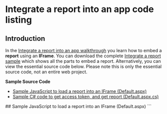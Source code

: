 <properties
   pageTitle="Integrate a Power BI report into an app code listing"
   description="Walkthrough to Integrate a report into an app - Load a report into an IFrame"
   services="powerbi"
   documentationCenter=""
   authors="dvana"
   manager="mblythe"
   editor=""
   tags=""/>

<tags
   ms.service="powerbi"
   ms.devlang="NA"
   ms.topic="get-started-article"
   ms.tgt_pltfrm="NA"
   ms.workload="powerbi"
   ms.date="05/24/2016"
   ms.author="derrickv"/>

# Integrate a report into an app code listing

## Introduction

In the [Integrate a report into an app walkthrough](powerbi-developer-integrate-report.md) you learn how to embed a **report** using an **IFrame**. You can download the complete [Integrate a report sample](https://github.com/Microsoft/PowerBI-CSharp/tree/master/samples/webforms/integrate-report-web-app) which shows all the parts to embed a report. Alternatively, you can view the essential source code below. Please note this is only the essential source code, not an entire web project.

**Sample Source Code**

- [Sample JavaScript to load a report into an IFrame (Default.aspx)](#default-aspx)
- [Sample C# code to get access token, and get report (Default.aspx.cs)](#default-code)

<a name="default-aspx"/>
## Sample JavaScript to load a report into an IFrame (Default.aspx)
```
<asp:Content ID="BodyContent" ContentPlaceHolderID="MainContent" runat="server">
    <script type="text/javascript">

        //This code is for sample purposes only.

        //Configure IFrame for the Report after you have an Access Token. See Default.aspx.cs to learn how to get an Access Token
        window.onload = function () {
            if ("" != document.getElementById('MainContent_accessToken').value)
            {
                var iframe = document.getElementById('iFrameEmbedReport');

                // To load a Report do the following:
                // Set the IFrame source to the EmbedUrl from the Get Reports operation
                iframe.src = document.getElementById('MainContent_ReportEmbedUrl').value;

                // Add an onload handler to submit the access token
                iframe.onload = postActionLoadReport;
            }
        };

        // Post the access token to the IFrame
        function postActionLoadReport() {

            // Construct the push message structure
            // this structure also supports setting the reportId, groupId, height, and width.
            // when using a report in a group, you must provide the groupId on the iFrame SRC
            var m = {
                action: "loadReport",
                accessToken: document.getElementById('MainContent_accessToken').value
            };
            message = JSON.stringify(m);

            // push the message.
            iframe = document.getElementById('iFrameEmbedReport');
            iframe.contentWindow.postMessage(message, "*");;
        }

    </script>
    <asp:HiddenField ID="accessToken" runat="server" />
    <asp:Button ID="getReportButton" runat="server" OnClick="getReportButton_Click" Text="Get Report" />  

    <table>
        <tr><td>Report Embed URL</td> <td><asp:Textbox ID="ReportEmbedUrl" runat="server" Width="900px"></asp:Textbox></td></tr>

        <tr><td>Report</td><td></td></tr>
        <tr><td></td><td>
            <iframe ID="iFrameEmbedReport" height="500px" width="900px"></iframe>
        </td></tr>   
    </table>
</asp:Content>

```

<a name="default-code"/>
## Sample C# code to get access token, and get report (Default.aspx.cs)
```
public partial class _Default : Page
{
    string baseUri = "https://api.powerbi.com/beta/myorg/";

    protected void Page_Load(object sender, EventArgs e)
    {

        //Need an Authorization Code from Azure AD before you can get an access token to be able to call Power BI operations
        //You get the Authorization Code when you click Get Report (see below).
        //After you call AcquireAuthorizationCode(), Azure AD redirects back to this page with an Authorization Code.
        if (Request.Params.Get("code") != null)
        {
            //After you get an AccessToken, you can call Power BI API operations such as Get Report
            Session["AccessToken"] = GetAccessToken(
                Request.Params.GetValues("code")[0],
                Settings.Default.ClientID,
                Settings.Default.ClientSecret,
                Settings.Default.RedirectUri);

            //Redirect again to get rid of code=
            Response.Redirect("/Default.aspx");
        }

        //After the redirect above to get rid of code=, Session["authResult"] does not equal null, which means you have an
        //Access Token. With the Acccess Token, you can call the Power BI Get Reports operation. Get Reports returns information
        //about a Report, not the actual Report visual. You get the Report visual later with some JavaScript. See postActionLoadReport()
        //in Default.aspx.
        if (Session["AccessToken"] != null)            
        {
            //You need the Access Token in an HTML element so that the JavaScript can load a Report visual into an IFrame.
            //Without the Access Token, you can not access the Report visual.
            accessToken.Value = Session["AccessToken"].ToString();

            //In this sample, you get the first Report. In a production app, you would create a more robost
            //solution

            //Get first report.
            GetReport(0);
        }
    }

    protected void getReportButton_Click(object sender, EventArgs e)
    {
        //You need an Authorization Code from Azure AD so that you can get an Access Token
        //Values are hard-coded for sample purposes.
        GetAuthorizationCode();
    }


    //Get a Report. In this sample, you get the first Report.
    protected void GetReport(int index)
    {
        //Configure Reports request
        System.Net.WebRequest request = System.Net.WebRequest.Create(
            String.Format("{0}/Reports",
            baseUri)) as System.Net.HttpWebRequest;

        request.Method = "GET";
        request.ContentLength = 0;
        request.Headers.Add("Authorization", String.Format("Bearer {0}", accessToken.Value));

        //Get Reports response from request.GetResponse()
        using (var response = request.GetResponse() as System.Net.HttpWebResponse)
        {
            //Get reader from response stream
            using (var reader = new System.IO.StreamReader(response.GetResponseStream()))
            {
                //Deserialize JSON string
                PBIReports Reports = JsonConvert.DeserializeObject<PBIReports>(reader.ReadToEnd());

                //Sample assumes at least one Report.
                //You could write an app that lists all Reports
                if (Reports.value.Length > 0)
                    ReportEmbedUrl.Text = Reports.value[index].embedUrl;
            }
        }
    }

    public void GetAuthorizationCode()
    {
        //NOTE: Values are hard-coded for sample purposes.
        //Create a query string
        //Create a sign-in NameValueCollection for query string
        var @params = new NameValueCollection
        {
            //Azure AD will return an authorization code.
            {"response_type", "code"},

            //Client ID is used by the application to identify themselves to the users that they are requesting permissions from.
            //You get the client id when you register your Azure app.
            {"client_id", Settings.Default.ClientID},

            //Resource uri to the Power BI resource to be authorized
            //The resource uri is hard-coded for sample purposes
            {"resource", "https://analysis.windows.net/powerbi/api"},

            //After app authenticates, Azure AD will redirect back to the web app. In this sample, Azure AD redirects back
            //to Default page (Default.aspx).
            { "redirect_uri", Settings.Default.RedirectUri}
        };

        //Create sign-in query string
        var queryString = HttpUtility.ParseQueryString(string.Empty);
        queryString.Add(@params);

        //Redirect to Azure AD Authority
        //  Authority Uri is an Azure resource that takes a client id and client secret to get an Access token
        //  QueryString contains
        //      response_type of "code"
        //      client_id that identifies your app in Azure AD
        //      resource which is the Power BI API resource to be authorized
        //      redirect_uri which is the uri that Azure AD will redirect back to after it authenticates

        //Redirect to Azure AD to get an authorization code
        Response.Redirect(String.Format("https://login.windows.net/common/oauth2/authorize?{0}", queryString));
    }

    public string GetAccessToken(string authorizationCode, string clientID, string clientSecret, string redirectUri)
    {
        //Redirect uri must match the redirect_uri used when requesting Authorization code.
        //Note: If you use a redirect back to Default, as in this sample, you need to add a forward slash
        //such as http://localhost:13526/

        // Get auth token from auth code       
        TokenCache TC = new TokenCache();

        //Values are hard-coded for sample purposes
        string authority = "https://login.windows.net/common/oauth2/authorize";
        AuthenticationContext AC = new AuthenticationContext(authority, TC);
        ClientCredential cc = new ClientCredential(clientID, clientSecret);

        //Set token from authentication result
        return AC.AcquireTokenByAuthorizationCode(
            authorizationCode,
            new Uri(redirectUri), cc).AccessToken;
    }
}

//Power BI Reports used to deserialize the Get Reports response.
public class PBIReports
{
    public PBIReport[] value { get; set; }
}
public class PBIReport
{
    public string id { get; set; }
    public string name { get; set; }
    public string webUrl { get; set; }
    public string embedUrl { get; set; }
}
```
## See also
[Integrate a report into an app walkthrough](powerbi-developer-integrate-report.md)
